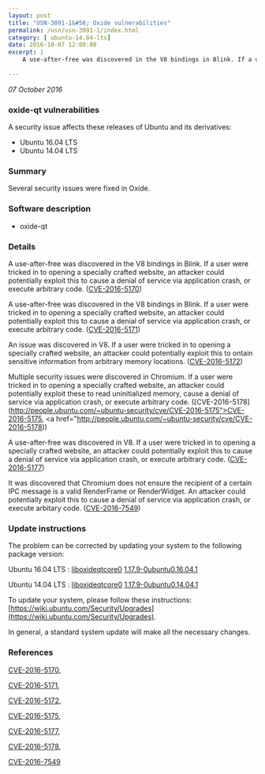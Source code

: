 ```yaml
---
layout: post
title: "USN-3091-1&#58; Oxide vulnerabilities"
permalink: /usn/usn-3091-1/index.html
category: [ ubuntu-14.04-lts]
date: 2016-10-07 12:00:00
excerpt: |
    A use-after-free was discovered in the V8 bindings in Blink. If a user were tricked in to opening a specially crafted website, an attacker could potentially exploit this to cause a denial of service via application crash, or execute arbitrary code. ([CVE-2016-5170](http://people.ubuntu.com/~ubuntu-security/cve/CVE-2016-5170))
    
--- 
```

 
 

*07 October 2016*

### oxide-qt vulnerabilities

A security issue affects these releases of Ubuntu and its derivatives:

* Ubuntu 16.04 LTS
* Ubuntu 14.04 LTS

### Summary

Several security issues were fixed in Oxide. 

### Software description

* oxide-qt 

### Details

A use-after-free was discovered in the V8 bindings in Blink. If a user were tricked in to opening a specially crafted website, an attacker could potentially exploit this to cause a denial of service via application crash, or execute arbitrary code. ([CVE-2016-5170](http://people.ubuntu.com/~ubuntu-security/cve/CVE-2016-5170))

A use-after-free was discovered in the V8 bindings in Blink. If a user were tricked in to opening a specially crafted website, an attacker could potentially exploit this to cause a denial of service via application crash, or execute arbitrary code. ([CVE-2016-5171](http://people.ubuntu.com/~ubuntu-security/cve/CVE-2016-5171))

An issue was discovered in V8. If a user were tricked in to opening a specially crafted website, an attacker could potentially exploit this to ontain sensitive information from arbitrary memory locations. ([CVE-2016-5172](http://people.ubuntu.com/~ubuntu-security/cve/CVE-2016-5172))

Multiple security issues were discovered in Chromium. If a user were tricked in to opening a specially crafted website, an attacker could potentially exploit these to read uninitialized memory, cause a denial of service via application crash, or execute arbitrary code. ([CVE-2016-5178](http://people.ubuntu.com/~ubuntu-security/cve/CVE-2016-5175">CVE-2016-5175</a>, <a href="http://people.ubuntu.com/~ubuntu-security/cve/CVE-2016-5178))

A use-after-free was discovered in V8. If a user were tricked in to opening a specially crafted website, an attacker could potentially exploit this to cause a denial of service via application crash, or execute arbitrary code. ([CVE-2016-5177](http://people.ubuntu.com/~ubuntu-security/cve/CVE-2016-5177))

It was discovered that Chromium does not ensure the recipient of a certain IPC message is a valid RenderFrame or RenderWidget. An attacker could potentially exploit this to cause a denial of service via application crash, or execute arbitary code. ([CVE-2016-7549](http://people.ubuntu.com/~ubuntu-security/cve/CVE-2016-7549)) 

### Update instructions

The problem can be corrected by updating your system to the following package version:

Ubuntu 16.04 LTS
 : [liboxideqtcore0](https://launchpad.net/ubuntu/+source/oxide-qt) <span> [1.17.9-0ubuntu0.16.04.1](https://launchpad.net/ubuntu/+source/oxide-qt/1.17.9-0ubuntu0.16.04.1) </span> 

Ubuntu 14.04 LTS
 : [liboxideqtcore0](https://launchpad.net/ubuntu/+source/oxide-qt) <span> [1.17.9-0ubuntu0.14.04.1](https://launchpad.net/ubuntu/+source/oxide-qt/1.17.9-0ubuntu0.14.04.1) </span> 

To update your system, please follow these instructions: [https://wiki.ubuntu.com/Security/Upgrades](https://wiki.ubuntu.com/Security/Upgrades).

In general, a standard system update will make all the necessary changes. 

### References

 
 [CVE-2016-5170](http://people.ubuntu.com/~ubuntu-security/cve/CVE-2016-5170), 

 [CVE-2016-5171](http://people.ubuntu.com/~ubuntu-security/cve/CVE-2016-5171), 

 [CVE-2016-5172](http://people.ubuntu.com/~ubuntu-security/cve/CVE-2016-5172), 

 [CVE-2016-5175](http://people.ubuntu.com/~ubuntu-security/cve/CVE-2016-5175), 

 [CVE-2016-5177](http://people.ubuntu.com/~ubuntu-security/cve/CVE-2016-5177), 

 [CVE-2016-5178](http://people.ubuntu.com/~ubuntu-security/cve/CVE-2016-5178), 

 [CVE-2016-7549](http://people.ubuntu.com/~ubuntu-security/cve/CVE-2016-7549)
 

